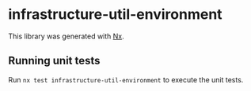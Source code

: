 # infrastructure-util-environment

This library was generated with [Nx](https://nx.dev).

## Running unit tests

Run `nx test infrastructure-util-environment` to execute the unit tests.
